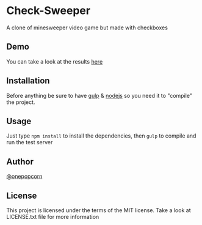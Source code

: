 # Check-Sweeper
A clone of minesweeper video game but made with checkboxes

## Demo
You can take a look at the results [here](http://checksweeper.onepopcorn.com/)

## Installation
Before anything be sure to have [gulp](http://http://gulpjs.com/) & [nodejs](http://nodejs.org) so you need it to "compile" the project.

## Usage
Just type `npm install` to install the dependencies, then `gulp` to compile and run the test server

## Author
[@onepopcorn](http://onepopcorn.com)

## License
This project is licensed under the terms of the MIT license. Take a look at LICENSE.txt file for more information
